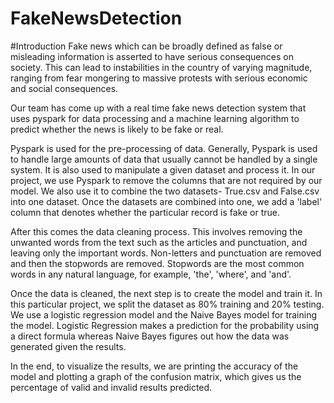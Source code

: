 # FakeNewsDetection

#Introduction
Fake news which can be broadly defined as false or misleading information is asserted to have serious consequences on society. This can lead to instabilities in the country of varying magnitude, ranging from fear mongering to massive protests with serious economic and social consequences.

Our team has come up with a real time fake news detection system that uses pyspark for data processing and a machine learning algorithm  to predict whether the news is likely to be fake or real.

Pyspark is used for the pre-processing of data. Generally, Pyspark is used to handle large amounts of data that usually cannot be handled by a single system. It is also used to manipulate a given dataset and process it. In our project, we use Pyspark to remove the columns that are not required by our model. We also use it to combine the two datasets- True.csv and False.csv into one dataset. Once the datasets are combined into one, we add a 'label' column that denotes whether the particular record is fake or true.

After this comes the data cleaning process. This involves removing the unwanted words from the text such as the articles and punctuation, and leaving only the important words. Non-letters and punctuation are removed and then the stopwords are removed. Stopwords are the most common words in any natural language, for example, 'the', 'where', and 'and'.

Once the data is cleaned, the next step is to create the model and train it. In this particular project, we split the dataset as 80% training and 20% testing. We use a logistic regression model and the Naive Bayes model for training the model. Logistic Regression makes a prediction for the probability using a direct formula whereas Naive Bayes figures out how the data was generated given the results.

In the end, to visualize the results, we are printing the accuracy of the model and plotting a graph of the confusion matrix, which gives us the percentage of valid and invalid results predicted.
